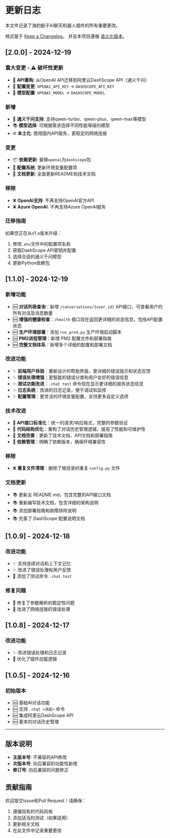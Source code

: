 # 更新日志

本文件记录了海豹骰子AI聊天机器人插件的所有重要更改。

格式基于 [Keep a Changelog](https://keepachangelog.com/zh-CN/1.0.0/)，
并且本项目遵循 [语义化版本](https://semver.org/spec/v2.0.0.html)。

## [2.0.0] - 2024-12-19

### 重大变更 - ⚠️ 破坏性更新
- 🔄 **API重构**: 从OpenAI API迁移到阿里云DashScope API（通义千问）
- 🔧 **配置变更**: `OPENAI_API_KEY` → `DASHSCOPE_API_KEY`
- 🔧 **模型配置**: `OPENAI_MODEL` → `DASHSCOPE_MODEL`

### 新增
- 🧠 **通义千问支持**: 支持qwen-turbo、qwen-plus、qwen-max等模型
- 📚 **模型选择**: 可根据需求选择不同性能等级的模型
- 🌐 **本土化**: 使用国内API服务，更稳定的网络连接

### 变更
- 📦 **依赖更新**: 替换`openai`为`dashscope`包
- 🔧 **配置系统**: 更新环境变量配置项
- 📖 **文档更新**: 全面更新README和技术文档

### 移除
- ❌ **OpenAI支持**: 不再支持OpenAI官方API
- ❌ **Azure OpenAI**: 不再支持Azure OpenAI服务

### 迁移指南
如果您正在从v1.x版本升级：
1. 修改`.env`文件中的配置项名称
2. 获取DashScope API密钥并配置
3. 选择合适的通义千问模型
4. 更新Python依赖包

## [1.1.0] - 2024-12-19

### 新增功能
- 🆕 **对话列表查询**：新增 `/conversations/{user_id}` API接口，可查看用户的所有对话及消息数量
- 🆕 **增强的健康检查**：`/health` 接口现在返回更详细的状态信息，包括API配置状态
- 🆕 **生产环境部署**：添加 `run_prod.py` 生产环境启动脚本
- 🆕 **PM2进程管理**：新增 PM2 配置文件和部署指南
- 🆕 **完整文档体系**：新增多个详细的配置和部署文档

### 改进功能
- ✨ **前端用户体验**：重新设计的帮助界面，更详细的错误提示和状态反馈
- ✨ **错误处理增强**：更智能的错误分类和用户友好的错误信息
- ✨ **测试功能改进**：`.chat test` 命令现在显示更详细的服务状态信息
- ✨ **日志系统**：改进的日志记录，便于调试和监控
- ✨ **配置管理**：更灵活的环境变量配置，支持更多自定义选项

### 技术改进
- 🔧 **API接口标准化**：统一的请求/响应格式，完整的参数验证
- 🔧 **代码结构优化**：重构了对话历史管理逻辑，提高了性能和可维护性
- 🔧 **文档完善**：更新了技术文档、API文档和部署指南
- 🔧 **依赖管理**：明确了依赖版本，确保环境兼容性

### 移除
- ❌ **重复文件清理**：删除了根目录的重复 `config.py` 文件

### 文档更新
- 📚 更新主 README.md，包含完整的API接口文档
- 📚 重新编写技术文档，包含详细的架构说明
- 📚 添加部署指南和故障排除说明
- 📚 完善了 DashScope 配置说明文档

## [1.0.9] - 2024-12-18

### 改进功能
- ✨ 支持连续对话和上下文记忆
- ✨ 改进了错误处理和用户反馈
- 🔧 添加了测试命令 `.chat test`

### 修复问题
- 🐛 修复了参数解析的稳定性问题
- 🐛 改进了网络连接的错误处理

## [1.0.8] - 2024-12-17

### 改进功能
- ✨ 改进错误处理和日志记录
- 🔧 优化了插件加载逻辑

## [1.0.5] - 2024-12-16

### 初始版本
- 🆕 基础AI对话功能
- 🆕 支持 `.chat <消息>` 命令
- 🆕 集成阿里云DashScope API
- 🆕 基本的对话历史管理

---

## 版本说明

- **主版本号**: 不兼容的API修改
- **次版本号**: 向后兼容的功能性新增
- **修订号**: 向后兼容的问题修正

## 贡献指南

欢迎提交Issue和Pull Request！请确保：
1. 遵循现有的代码风格
2. 添加适当的测试（如果适用）
3. 更新相关文档
4. 在此文件中记录重要更改 